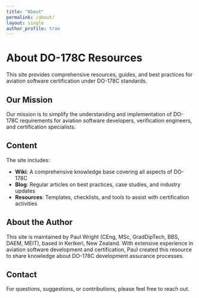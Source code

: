 ```yaml
---
title: "About"
permalink: /about/
layout: single
author_profile: true
---
```


# About DO-178C Resources

This site provides comprehensive resources, guides, and best practices for aviation software certification under DO-178C standards.

## Our Mission

Our mission is to simplify the understanding and implementation of DO-178C requirements for aviation software developers, verification engineers, and certification specialists.

## Content

The site includes:

- **Wiki**: A comprehensive knowledge base covering all aspects of DO-178C
- **Blog**: Regular articles on best practices, case studies, and industry updates
- **Resources**: Templates, checklists, and tools to assist with certification activities

## About the Author

This site is maintained by Paul Wright (CEng, MSc, GradDipTech, BBS, DAEM, MEIT), based in Kerikeri, New Zealand. With extensive experience in aviation software development and certification, Paul created this resource to share knowledge about DO-178C development assurance processes.

## Contact

For questions, suggestions, or contributions, please feel free to reach out.